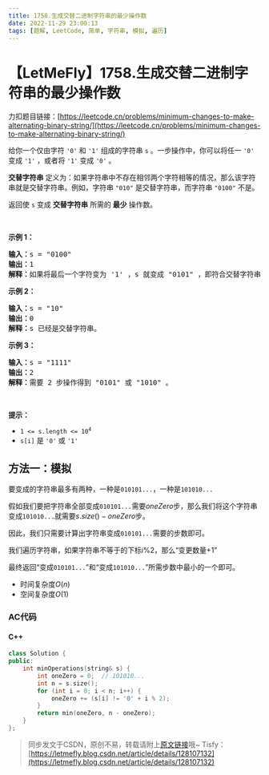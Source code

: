 ```yaml
---
title: 1758.生成交替二进制字符串的最少操作数
date: 2022-11-29 23:00:13
tags: [题解, LeetCode, 简单, 字符串, 模拟, 遍历]
---
```


# 【LetMeFly】1758.生成交替二进制字符串的最少操作数

力扣题目链接：[https://leetcode.cn/problems/minimum-changes-to-make-alternating-binary-string/](https://leetcode.cn/problems/minimum-changes-to-make-alternating-binary-string/)

<p>给你一个仅由字符 <code>'0'</code> 和 <code>'1'</code> 组成的字符串 <code>s</code> 。一步操作中，你可以将任一 <code>'0'</code> 变成 <code>'1'</code> ，或者将 <code>'1'</code> 变成 <code>'0'</code> 。</p>

<p><strong>交替字符串</strong> 定义为：如果字符串中不存在相邻两个字符相等的情况，那么该字符串就是交替字符串。例如，字符串 <code>"010"</code> 是交替字符串，而字符串 <code>"0100"</code> 不是。</p>

<p>返回使 <code>s</code> 变成 <strong>交替字符串</strong> 所需的 <strong>最少</strong> 操作数。</p>

<p> </p>

<p><strong>示例 1：</strong></p>

<pre><strong>输入：</strong>s = "0100"
<strong>输出：</strong>1
<strong>解释：</strong>如果将最后一个字符变为 '1' ，s 就变成 "0101" ，即符合交替字符串定义。
</pre>

<p><strong>示例 2：</strong></p>

<pre><strong>输入：</strong>s = "10"
<strong>输出：</strong>0
<strong>解释：</strong>s 已经是交替字符串。
</pre>

<p><strong>示例 3：</strong></p>

<pre><strong>输入：</strong>s = "1111"
<strong>输出：</strong>2
<strong>解释：</strong>需要 2 步操作得到 "0101" 或 "1010" 。
</pre>

<p> </p>

<p><strong>提示：</strong></p>

<ul>
	<li><code>1 &lt;= s.length &lt;= 10<sup>4</sup></code></li>
	<li><code>s[i]</code> 是 <code>'0'</code> 或 <code>'1'</code></li>
</ul>


    
## 方法一：模拟

要变成的字符串最多有两种，一种是```010101...```，一种是```101010...```

假如我们要把字符串全部变成```010101...```需要$oneZero$步，那么我们将这个字符串变成```101010...```就需要$s.size() - oneZero$步。

因此，我们只需要计算出字符串变成```010101...```需要的步数即可。

我们遍历字符串，如果字符串不等于的下标$i \% 2$，那么“变更数量+1”

最终返回“变成```010101...```”和“变成```101010...```”所需步数中最小的一个即可。

+ 时间复杂度$O(n)$
+ 空间复杂度$O(1)$

### AC代码

#### C++

```cpp
class Solution {
public:
    int minOperations(string& s) {
        int oneZero = 0;  // 101010...
        int n = s.size();
        for (int i = 0; i < n; i++) {
            oneZero += (s[i] != '0' + i % 2);
        }
        return min(oneZero, n - oneZero);
    }
};
```

> 同步发文于CSDN，原创不易，转载请附上[原文链接](https://leetcode.letmefly.xyz/2022/11/29/LeetCode%201758.%E7%94%9F%E6%88%90%E4%BA%A4%E6%9B%BF%E4%BA%8C%E8%BF%9B%E5%88%B6%E5%AD%97%E7%AC%A6%E4%B8%B2%E7%9A%84%E6%9C%80%E5%B0%91%E6%93%8D%E4%BD%9C%E6%95%B0/)哦~
> Tisfy：[https://letmefly.blog.csdn.net/article/details/128107132](https://letmefly.blog.csdn.net/article/details/128107132)
